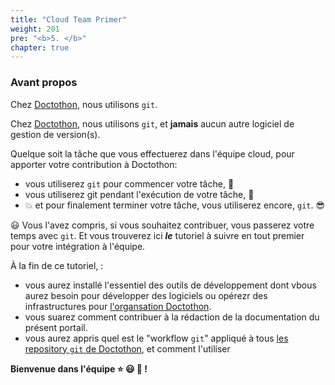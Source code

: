 ```yaml
---
title: "Cloud Team Primer"
weight: 201
pre: "<b>5. </b>"
chapter: true
---
```


### Avant propos

Chez [Doctothon](#), nous utilisons `git`.

Chez [Doctothon](#), nous utilisons `git`, et **jamais** aucun autre logiciel de gestion de version(s).

Quelque soit la tâche que vous effectuerez dans l'équipe cloud, pour apporter votre contribution à Doctothon:
* vous utiliserez `git` pour commencer votre tâche, :dart:
* vous utiliserez git pendant l'exécution de votre tâche, :muscle:
* :boom: et pour finalement terminer votre tâche, vous utiliserez encore, `git`. :sunglasses:

:smiley: Vous l'avez compris, si vous souhaitez contribuer, vous passerez votre temps avec `git`. Et vous trouverez ici _**le**_ tutoriel à suivre en tout premier pour votre intégration à l'équipe.

À la fin de ce tutoriel,  :
* vous aurez installé l'essentiel des outils de développement dont vbous aurez besoin pour développer des logiciels ou opérezr des infrastructures pour [l'organsation Doctothon](https://github.com/Doctothon).
* vous suarez comment contribuer à la rédaction de la documentation du présent portail.
* vous aurez appris quel est le "workflow `git`" appliqué à tous [les repository `git` de Doctothon](https://github.com/Doctothon), et comment l'utiliser

**Bienvenue dans l'équipe :star: :smiley: :star2: !**
